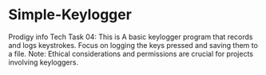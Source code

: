 # Simple-Keylogger
Prodigy info Tech Task 04: This is A basic keylogger program that records and logs keystrokes. Focus on logging the keys pressed and saving them to a file. Note: Ethical considerations and permissions are crucial for projects involving keyloggers.
